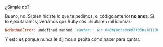¿Simple no?

Bueno, no. Si bien hiciste lo que te pedimos, el código anterior **no anda**. Si lo ejecutaramos, veríamos que Ruby nos insulta en mil idiomas:

```ruby
NoMethodError: undefined method `cantar!' for #<Object:0x007f03ba361130>
```

Y esto es porque nunca le dijimos a pepita cómo hacer para cantar.
